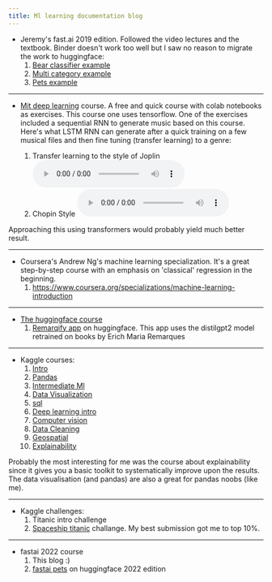```yaml
---
title: Ml learning documentation blog
---
```


* Jeremy's fast.ai 2019 edition. Followed the video lectures and the textbook. 
  Binder doesn't work too well but I saw no reason to migrate the work to huggingface:
  1. [Bear classifier example](https://github.com/mikegarts/bearsapp) 
  2. [Multi category example](https://github.com/mikegarts/multicatapp)
  3. [Pets example](https://github.com/mikegarts/petsapp)

---

* [Mit deep learning](http://introtodeeplearning.com/) course. A free and quick course with colab notebooks as exercises. 
This course one uses tensorflow.
One of the exercises included a sequential RNN to generate music based on this course. 
Here's what LSTM RNN can generate after a quick training on a few musical files and then fine tuning (transfer learning) to a genre:

  1. Transfer learning to the style of Joplin 
   <audio controls> <source src="https://github.com/mikegarts/ml-blog/raw/main/resources/j_1_965.wav" type="audio/wav"> Your browser does not support the audio element. </audio>
  2. Chopin Style 
   <audio controls> <source src="https://github.com/mikegarts/ml-blog/raw/main/resources/chopinpreludes_0_5550.wav" type="audio/wav"> Your browser does not support the audio element. </audio>

Approaching this using transformers would probably yield much better result.

---

* Coursera's Andrew Ng's machine learning specialization. 
It's a great step-by-step course with an emphasis on 'classical' regression in the beginning.
  1. https://www.coursera.org/specializations/machine-learning-introduction

---

* [The huggingface course](https://huggingface.co/course)  
  1. [Remarqify app](https://huggingface.co/spaces/mikegarts/remarqify) on huggingface. This app uses the distilgpt2 model retrained on books by Erich Maria Remarques 

---

* Kaggle courses:
  1. [Intro](https://www.kaggle.com/learn/intro-to-machine-learning)
  2. [Pandas](https://www.kaggle.com/learn/pandas)
  3. [Intermediate Ml](https://www.kaggle.com/learn/intermediate-machine-learning)
  4. [Data Visualization](https://www.kaggle.com/learn/data-visualization)
  5. [sql](https://www.kaggle.com/learn/intro-to-sql)
  6. [Deep learning intro](https://www.kaggle.com/learn/intro-to-deep-learning)
  7. [Computer vision](https://www.kaggle.com/learn/computer-vision)
  8. [Data Cleaning](https://www.kaggle.com/learn/data-cleaning)
  9. [Geospatial](https://www.kaggle.com/learn/geospatial-analysis)
  10. [Explainability](https://www.kaggle.com/learn/machine-learning-explainability)

Probably the most interesting for me was the course about explainability since it gives you a basic toolkit to 
systematically improve upon the results. 
The data visualisation (and pandas) are also a great for pandas noobs (like me).  

---

* Kaggle challenges:
  1. Titanic intro challenge
  2. [Spaceship titanic](https://www.kaggle.com/code/michaelgartsbein/spaceship-titanic/notebook) challange. My best submission got me to top 10%. 

---

* fastai 2022 course
  1. This blog :)
  2. [fastai pets](https://huggingface.co/spaces/mikegarts/fastai_pets) on huggingface 2022 edition
